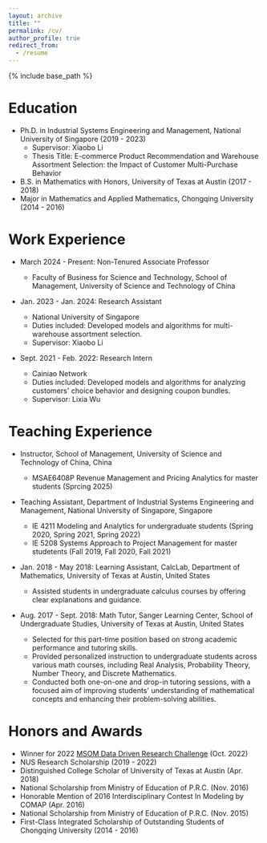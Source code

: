 ```yaml
---
layout: archive
title: ""
permalink: /cv/
author_profile: true
redirect_from:
  - /resume
---
```


{% include base_path %}

Education
======
* Ph.D. in Industrial Systems Engineering and Management, National University of Singapore (2019 - 2023)
  * Supervisor: Xiaobo Li
  * Thesis Title: E-commerce Product Recommendation and Warehouse Assortment Selection: the Impact of Customer Multi-Purchase Behavior
* B.S. in Mathematics with Honors, University of Texas at Austin (2017 - 2018)
* Major in Mathematics and Applied Mathematics, Chongqing University (2014 - 2016)

<!-- Research Interests
======
Pricing and Revenue Management, Supply Chain Management, Discrete Choice Models, Data-Driven Decision Making, Decision Making under Uncertainty

Working Papers
======
* Shall We Only Store Popular Products? Warehouse Assortment Selection for E-Companies (with Xiaobo Li and Fang Liu)
  * Accepted for Presentation at the 2023 MSOM Supply Chain Management SIG Meeting
  * Winner of 2022 MSOM Data Driven Research Challenge
  * Minor Revision at Manufacturing & Service Operations Management
  * Available at [SSRN 4212027](https://ssrn.com/abstract=4212027)

* Multi-Choice Preferences Learning and Assortment Recommendation in E-Commerce (with Xiaobo Li and Lixia Wu)
  * Major Revision at Production and Operations Management
  * Available at [SSRN 4035033](https://ssrn.com/abstract=4035033)

* Multi-Warehouse Assortment Selection: Minimizing Order Splitting in E-commerce Logistics (with Xiaobo Li and Fang Liu)

* Robust Multi-Product Replenishment Policy (with Xiaobo Li and Yinuo Lin) -->

Work Experience
======
* March 2024 - Present: Non-Tenured Associate Professor
  * Faculty of Business for Science and Technology, School of Management, University of Science and Technology of China 

* Jan. 2023 - Jan. 2024: Research Assistant
  * National University of Singapore
  * Duties included: Developed models and algorithms for multi-warehouse assortment selection.
  * Supervisor: Xiaobo Li

* Sept. 2021 - Feb. 2022: Research Intern
  * Cainiao Network
  * Duties included: Developed models and algorithms for analyzing customers' choice behavior and designing coupon bundles.
  * Supervisor: Lixia Wu

Teaching Experience
======
* Instructor, School of Management, University of Science and Technology of China, China
  * MSAE6408P Revenue Management and Pricing Analytics for master students (Sprcing 2025)
 
* Teaching Assistant, Department of Industrial Systems Engineering and Management, National University of Singapore, Singapore
  * IE 4211 Modeling and Analytics for undergraduate students (Spring 2020, Spring 2021, Spring 2022)
  * IE 5208 Systems Approach to Project Management for master studetents (Fall 2019, Fall 2020, Fall 2021)

* Jan. 2018 - May 2018: Learning Assistant, CalcLab, Department of Mathematics, University of Texas at Austin, United States
  * Assisted students in undergraduate calculus courses by offering clear explanations and guidance.

* Aug. 2017 - Sept. 2018: Math Tutor, Sanger Learning Center, School of Undergraduate Studies, University of Texas at Austin, United States
  * Selected for this part-time position based on strong academic performance and tutoring skills.
  * Provided personalized instruction to undergraduate students across various math courses, including Real Analysis, Probability Theory, Number Theory, and Discrete Mathematics.
  * Conducted both one-on-one and drop-in tutoring sessions, with a focused aim of improving students' understanding of mathematical concepts and enhancing their problem-solving abilities.

<!-- Presentations
======
* Multi-Choice Preferences Learning and Assortment Recommendation in E-Commerce
  * Department of ISEM of National University of Singapore, Virtual (Spet. 2022)
  * 2022 INFORMS MSOM Conference, Munich (June 2022)
  * 2022 INFORMS Revenue Management and Pricing Section Conference, Virtual (June 2022)

* Shall We Only Store Popular Products? Warehouse Assortment Selection for E-Companies
  * 2023 POMS-China International Conference, Hangzhou (July 2023)
  * 2023 MSOM Supply Chain Management SIG Meeting, Montreal (June 2023)
  * 13th POMS-HK International Conference, Hong Kong (Jan. 2023)
  * 2022 ISCOM National Conference, Virtual (Dec. 2022) -->

Honors and Awards
======
* Winner for 2022 [MSOM Data Driven Research Challenge](https://www.informs.org/Recognizing-Excellence/Community-Prizes/Manufacturing-and-Service-Operations-Management/MSOM-Data-Driven-Challenge) (Oct. 2022)
* NUS Research Scholarship (2019 - 2022)
* Distinguished College Scholar of University of Texas at Austin (Apr. 2018)
* National Scholarship from Ministry of Education of P.R.C. (Nov. 2016)
* Honorable Mention of 2016 Interdisciplinary Contest In Modeling by COMAP (Apr. 2016)
* National Scholarship from Ministry of Education of P.R.C. (Nov. 2015)
* First-Class Integrated Scholarship of Outstanding Students of Chongqing University (2014 - 2016)
  
<!-- Publications
======
  <ul>{% for post in site.publications %}
    {% include archive-single-cv.html %}
  {% endfor %}</ul>
  
Talks
======
  <ul>{% for post in site.talks %}
    {% include archive-single-talk-cv.html %}
  {% endfor %}</ul>
  
Teaching Experienece
======
  <ul>{% for post in site.teaching %}
    {% include archive-single-cv.html %}
  {% endfor %}</ul>
  
Service and leadership
======
* Currently signed in to 43 different slack teams -->
